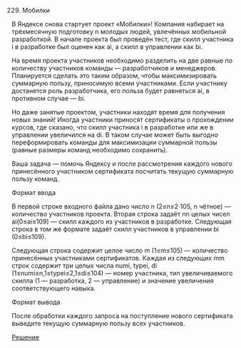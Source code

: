 229. Мобилки

В Яндексе снова стартует проект «Мобилки»! Компания набирает на трёхмесячную подготовку n молодых людей, увлечённых мобильной разработкой. В начале проекта был проведён тест, где скилл участника i в разработке был оценен как ai​, а скилл в управлении как bi​.

На время проекта участников необходимо разделить на две равные по количеству участников команды — разработчиков и менеджеров. Планируется сделать это таким образом, чтобы максимизировать суммарную пользу, приносимую всеми участниками. Если участнику достанется роль разработчика, его польза будет равняться ai​, в противном случае — bi​.

Но даже занятые проектом, участники находят время для получения новых знаний! Иногда участники приносят сертификаты о прохождении курсов, где сказано, что скилл участника i в разработке или же в управлении увеличился на di​. В таком случае может быть выгодно переформировать команды для максимизации суммарной пользы (равные размеры команд необходимо сохранить).

Ваша задача — помочь Яндексу и после рассмотрения каждого нового принесённого участником сертификата посчитать текущую суммарную пользу команд.

Формат ввода

В первой строке входного файла дано число n (2≤n≤2⋅105, n чётное) — количество участников проекта. Вторая строка задаёт nn целых чисел ai​ (0≤ai≤109) — скилл каждого из участников в разработке. Следующая строка в том же формате задаёт скилл участников в управлении bi​ (0≤bi≤109).

Следующая строка содержит целое число m (1≤m≤105) — количество принесённых участниками сертификатов. Каждая из следующих mm строк содержит три целых числа numi​, typei​, di​ (1≤numi≤n,1≤typei≤2,1≤di≤104) — номер участника, тип увеличиваемого скилла (1 — разработка, 2 — управление) и значение увеличения соответствующего навыка.

Формат вывода

После обработки каждого запроса на поступление нового сертификата выведите текущую суммарную пользу всех участников.

[Решение](solution.cpp)